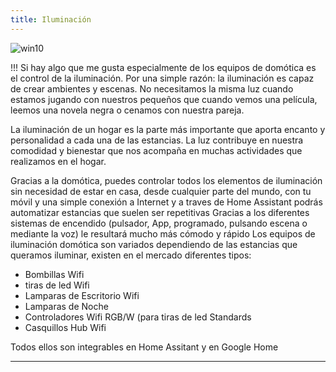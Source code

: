 ```yaml
---
title: Iluminación
---
```


![win10](image://os-compat.png)


!!! Si hay algo que me gusta especialmente de los equipos de domótica es el control de la iluminación. Por una simple razón: la iluminación es capaz de crear ambientes y escenas. No necesitamos la misma luz cuando estamos jugando con nuestros pequeños que cuando vemos una película, leemos una novela negra o cenamos con nuestra pareja.

La iluminación de un hogar es la parte más importante que aporta encanto y personalidad a cada una de las estancias. La luz contribuye en nuestra comodidad y bienestar que nos acompaña en muchas actividades que realizamos en el hogar.

Gracias a la domótica, puedes controlar todos los elementos de iluminación sin necesidad de estar en casa, desde cualquier parte del mundo, con tu móvil y una simple conexión a Internet y a traves de Home Assistant podrás automatizar estancias que suelen ser repetitivas
Gracias a los diferentes sistemas de encendido (pulsador, App, programado, pulsando escena o mediante la voz) le resultará mucho más cómodo  y rápido
Los equipos de iluminación domótica son variados dependiendo de las estancias que queramos iluminar, existen en el mercado diferentes tipos:


- Bombillas Wifi
- tiras de led Wifi
- Lamparas de Escritorio Wifi
- Lamparas de Noche
- Controladores Wifi RGB/W (para tiras de led Standards
- Casquillos Hub Wifi


Todos ellos son integrables en Home Assitant y en Google Home

---
